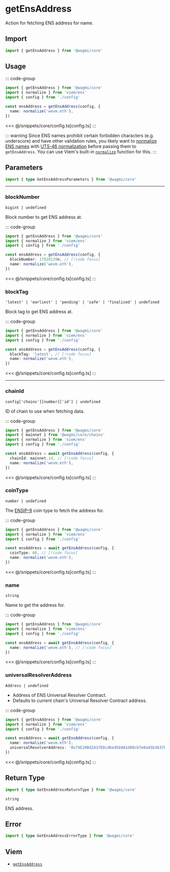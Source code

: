 <script setup>
const packageName = '@wagmi/core'
const actionName = 'getEnsAddress'
const typeName = 'GetEnsAddress'
</script>

# getEnsAddress

Action for fetching ENS address for name.

## Import

```ts
import { getEnsAddress } from '@wagmi/core'
```

## Usage

::: code-group
```ts [index.ts]
import { getEnsAddress } from '@wagmi/core'
import { normalize } from 'viem/ens'
import { config } from './config'

const ensAddress = getEnsAddress(config, {
  name: normalize('wevm.eth'),
})
```
<<< @/snippets/core/config.ts[config.ts]
:::

::: warning
Since ENS names prohibit certain forbidden characters (e.g. underscore) and have other validation rules, you likely want to [normalize ENS names](https://docs.ens.domains/contract-api-reference/name-processing#normalising-names) with [UTS-46 normalization](https://unicode.org/reports/tr46) before passing them to `getEnsAddress`. You can use Viem's built-in [`normalize`](https://viem.sh/docs/ens/utilities/normalize) function for this.
:::

## Parameters

```ts
import { type GetEnsAddressParameters } from '@wagmi/core'
```

---

### blockNumber

`bigint | undefined`

Block number to get ENS address at.

::: code-group
```ts [index.ts]
import { getEnsAddress } from '@wagmi/core'
import { normalize } from 'viem/ens'
import { config } from './config'

const ensAddress = getEnsAddress(config, {
  blockNumber: 17829139n, // [!code focus]
  name: normalize('wevm.eth'),
})
```
<<< @/snippets/core/config.ts[config.ts]
:::

### blockTag

`'latest' | 'earliest' | 'pending' | 'safe' | 'finalized' | undefined`

Block tag to get ENS address at.

::: code-group
```ts [index.ts]
import { getEnsAddress } from '@wagmi/core'
import { normalize } from 'viem/ens'
import { config } from './config'

const ensAddress = getEnsAddress(config, {
  blockTag: 'latest', // [!code focus]
  name: normalize('wevm.eth'),
})
```
<<< @/snippets/core/config.ts[config.ts]
:::

---

### chainId

`config['chains'][number]['id'] | undefined`

ID of chain to use when fetching data.

::: code-group
```ts [index.ts]
import { getEnsAddress } from '@wagmi/core'
import { mainnet } from '@wagmi/core/chains'
import { normalize } from 'viem/ens'
import { config } from './config'

const ensAddress = await getEnsAddress(config, {
  chainId: mainnet.id, // [!code focus]
  name: normalize('wevm.eth'),
})
```
<<< @/snippets/core/config.ts[config.ts]
:::

### coinType

`number | undefined`

The [ENSIP-9](https://docs.ens.domains/ens-improvement-proposals/ensip-9-multichain-address-resolution) coin type to fetch the address for.

::: code-group
```ts [index.ts]
import { getEnsAddress } from '@wagmi/core'
import { normalize } from 'viem/ens'
import { config } from './config'

const ensAddress = await getEnsAddress(config, {
  coinType: 60, // [!code focus]
  name: normalize('wevm.eth'),
})
```
<<< @/snippets/core/config.ts[config.ts]
:::

### name

`string`

Name to get the address for.

::: code-group
```ts [index.ts]
import { getEnsAddress } from '@wagmi/core'
import { normalize } from 'viem/ens'
import { config } from './config'

const ensAddress = await getEnsAddress(config, {
  name: normalize('wevm.eth'), // [!code focus]
})
```
<<< @/snippets/core/config.ts[config.ts]
:::

### universalResolverAddress

`Address | undefined`

- Address of ENS Universal Resolver Contract.
- Defaults to current chain's Universal Resolver Contract address.

::: code-group
```ts [index.ts]
import { getEnsAddress } from '@wagmi/core'
import { normalize } from 'viem/ens'
import { config } from './config'

const ensAddress = await getEnsAddress(config, {
  name: normalize('wevm.eth'),
  universalResolverAddress: '0x74E20Bd2A1fE0cdbe45b9A1d89cb7e0a45b36376', // [!code focus]
})
```
<<< @/snippets/core/config.ts[config.ts]
:::

## Return Type

```ts
import { type GetEnsAddressReturnType } from '@wagmi/core'
```

`string`

ENS address.

## Error

```ts
import { type GetEnsAddressErrorType } from '@wagmi/core'
```

<!--@include: @shared/query-imports.md-->

## Viem

- [`getEnsAddress`](https://viem.sh/docs/ens/actions/getEnsAddress.html)
